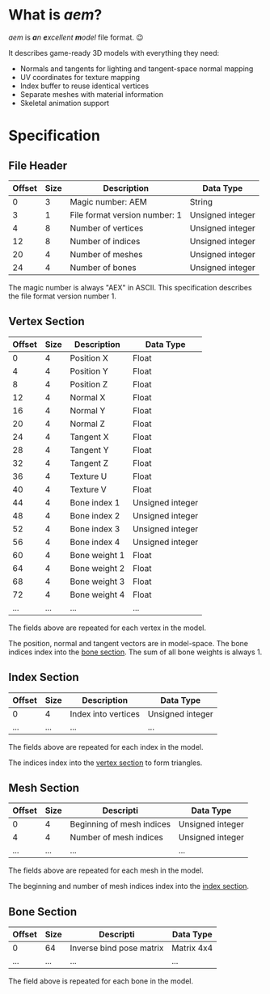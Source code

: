 # What is *aem*?

*aem* is ***a**n **e**xcellent **m**odel* file format. :wink:

It describes game-ready 3D models with everything they need:
- Normals and tangents for lighting and tangent-space normal mapping
- UV coordinates for texture mapping
- Index buffer to reuse identical vertices
- Separate meshes with material information
- Skeletal animation support


# Specification

## File Header

| Offset | Size | Description                   | Data Type        |
| ------ | ---- | ----------------------------- | ---------------- |
| 0      | 3    | Magic number: AEM             | String           |
| 3      | 1    | File format version number: 1 | Unsigned integer |
| 4      | 8    | Number of vertices            | Unsigned integer |
| 12     | 8    | Number of indices             | Unsigned integer |
| 20     | 4    | Number of meshes              | Unsigned integer |
| 24     | 4    | Number of bones               | Unsigned integer |

The magic number is always "AEX" in ASCII. This specification describes the file format version number 1.

## Vertex Section

| Offset | Size | Description   | Data Type        |
| ------ | ---- | ------------- | ---------------- |
| 0      | 4    | Position X    | Float            |
| 4      | 4    | Position Y    | Float            |
| 8      | 4    | Position Z    | Float            |
| 12     | 4    | Normal X      | Float            |
| 16     | 4    | Normal Y      | Float            |
| 20     | 4    | Normal Z      | Float            |
| 24     | 4    | Tangent X     | Float            |
| 28     | 4    | Tangent Y     | Float            |
| 32     | 4    | Tangent Z     | Float            |
| 36     | 4    | Texture U     | Float            |
| 40     | 4    | Texture V     | Float            |
| 44     | 4    | Bone index 1  | Unsigned integer |
| 48     | 4    | Bone index 2  | Unsigned integer |
| 52     | 4    | Bone index 3  | Unsigned integer |
| 56     | 4    | Bone index 4  | Unsigned integer |
| 60     | 4    | Bone weight 1 | Float            |
| 64     | 4    | Bone weight 2 | Float            |
| 68     | 4    | Bone weight 3 | Float            |
| 72     | 4    | Bone weight 4 | Float            |
| ...    | ...  | ...           | ...              |

The fields above are repeated for each vertex in the model.

The position, normal and tangent vectors are in model-space. The bone indices index into the [bone section](#bone-section). The sum of all bone weights is always 1.


## Index Section

| Offset | Size | Description         | Data Type        |
| ------ | ---- | ------------------- | ---------------- |
| 0      | 4    | Index into vertices | Unsigned integer |
| ...    | ...  | ...                 | ...              |

The fields above are repeated for each index in the model.

The indices index into the [vertex section](#vertex-section) to form triangles.


## Mesh Section

| Offset | Size | Descripti                 | Data Type        |
| ------ | ---- | ------------------------- | ---------------- |
| 0      | 4    | Beginning of mesh indices | Unsigned integer |
| 4      | 4    | Number of mesh indices    | Unsigned integer |
| ...    | ...  | ...                       | ...              |

The fields above are repeated for each mesh in the model.

The beginning and number of mesh indices index into the [index section](#index-section).


## Bone Section

| Offset | Size | Descripti                | Data Type  |
| ------ | ---- | ------------------------ | ---------- |
| 0      | 64   | Inverse bind pose matrix | Matrix 4x4 |
| ...    | ...  | ...                      | ...        |

The field above is repeated for each bone in the model.